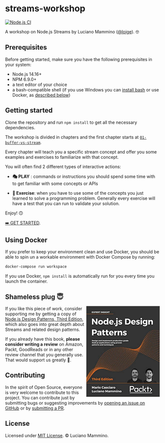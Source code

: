 # streams-workshop

[![Node.js CI](https://github.com/lmammino/streams-workshop/actions/workflows/node.js.yml/badge.svg)](https://github.com/lmammino/streams-workshop/actions/workflows/node.js.yml)

A workshop on Node.js Streams by Luciano Mammino ([@loige](https://twitter.com/loige)). 🤓


## Prerequisites

Before getting started, make sure you have the following prerequisites in your system:

- Node.js 14.16+
- NPM 6.9.0+
- a text editor of your choice
- a bash-compatible shell (if you use Windows you can [install bash](https://www.windowscentral.com/how-install-bash-shell-command-line-windows-10) or use Docker, as [described below](#using-docker))


## Getting started

Clone the repository and run `npm install` to get all the necessary dependencies.

The workshop is divided in chapters and the first chapter starts at [`01-buffer-vs-stream`](01-buffer-vs-stream/README.md).

Every chapter will teach you a specific stream concept and offer you some examples and exercises to familiarize with that concept.

You will often find 2 different types of interactive actions:

- **🎭 PLAY** : commands or instructions you should spend some time with to get familiar with some concepts or APIs

- **🏹 Exercise**: when you have to use some of the concepts you just learned to solve a programming problem. Generally every exercise will have a test that you can run to validate your solution.


Enjoy! 🙃


[➡️ GET STARTED](01-buffer-vs-stream/README.md).


## Using Docker

If you prefer to keep your environment clean and use Docker, you should be able to spin un a workable environment with Docker Compose by running:

```bash
docker-compose run workspace
```

If you use Docker, `npm install` is automatically run for you every time you launch the container.


## Shameless plug 😇

<a href="https://www.nodejsdesignpatterns.com"><img width="240" align="right" src="https://github.com/lmammino/lmammino/blob/master/nodejsdp.jpg?raw=true"></a>

If you like this piece of work, consider supporting me by getting a copy of [Node.js Design Patterns, Third Edition](https://www.nodejsdesignpatterns.com/), which also goes into great depth about Streams and related design patterns.

If you already have this book, **please consider writing a review** on Amazon, Packt, GoodReads or in any other review channel that you generally use. That would support us greatly 🙏.


## Contributing

In the spirit of Open Source, everyone is very welcome to contribute to this project.
You can contribute just by submitting bugs or suggesting improvements by
[opening an issue on GitHub](https://github.com/lmammino/streams-workshop/issues) or by [submitting a PR](https://github.com/lmammino/streams-workshop/pulls).


## License

Licensed under [MIT License](LICENSE). © Luciano Mammino.
